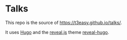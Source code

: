 # Talks

This repo is the source of https://t3easy.github.io/talks/.

It uses [Hugo](https://gohugo.io/) and the [reveal.js](https://revealjs.com/) theme [reveal-hugo](https://github.com/dzello/reveal-hugo).